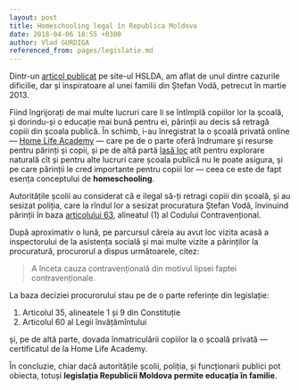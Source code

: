 ```yaml
---
layout: post
title: Homeschooling legal în Republica Moldova
date: 2018-04-06 18:55 +0300
author: Vlad GURDIGA
referenced_from: pages/legislatie.md
---
```


Dintr-un [articol
publicat](https://hslda.org/hs/international/moldova/201311170.asp) pe site-ul
HSLDA, am aflat de unul dintre cazurile dificilie, dar și inspiratoare al unei
familii din Ștefan Vodă, petrecut în martie 2013.

Fiind îngrijorați de mai multe lucruri care li se întîmplă copiilor lor la
școală, și dorindu-și o educație mai bună pentru ei, părinții au decis să
retragă copiii din școala publică. În schimb, i-au înregistrat la o școală
privată online — [Home Life Academy](http://www.homelifeacademy.com/) — care pe
de o parte oferă îndrumare și resurse pentru părinți și copii, și pe de altă
partă [lasă loc](http://www.homelifeacademy.com/testing/) atît pentru explorare
naturală cît și pentru alte lucruri care școala publică nu le poate asigura, și
pe care părinții le cred importante pentru copiii lor — ceea ce este de fapt
esența conceptului de **homeschooling**.

Autoritățile școlii au considerat că e ilegal să-ți retragi copiii din școală,
și au sesizat poliția, care la rîndul lor a sesizat procuratura Ștefan Vodă,
învinuind părinții în baza [articolului
63](/legislatie#codul-contraven%C8%9Bional-cod-nr-218-din--24102008), alineatul
(1) al Codului Contravențional.

După aproximativ o lună, pe parcursul căreia au avut loc vizita acasă
a inspectorului de la asistența socială și mai multe vizite a părinților la
procuratură, procurorul a dispus următoarele, citez:

> A înceta cauza contravențională din motivul lipsei faptei contravenționale.

La baza deciziei procurorului stau pe de o parte referințe din legislație:

1. Articolul 35, alineatele 1 și 9 din Constituție
2. Articolul 60 al Legii învățămîntului

și, pe de altă parte, dovada înmatriculării copiilor la o școală privată
—  certificatul de la Home Life Academy.

În concluzie, chiar dacă autoritățile școlii, poliția, și funcționarii publici
pot obiecta, totuși **legislația Republicii Moldova permite educația în
familie**.
